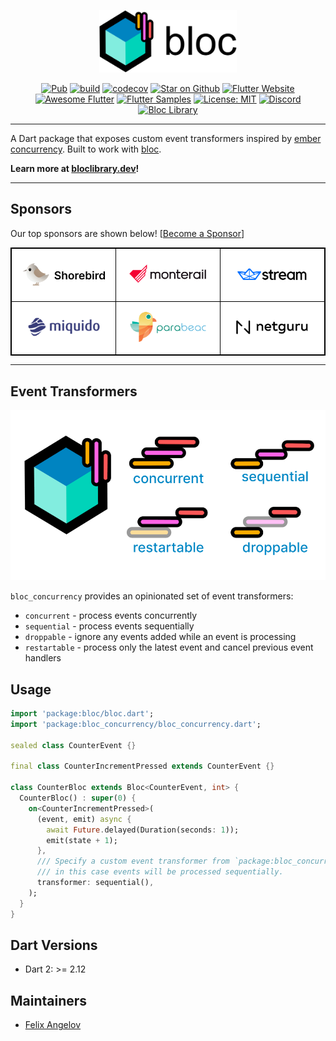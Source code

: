 <p align="center">
<img src="https://raw.githubusercontent.com/felangel/bloc/master/assets/logos/bloc_concurrency.png" height="100" alt="Bloc Concurrency" />
</p>

<p align="center">
<a href="https://pub.dev/packages/bloc_concurrency"><img src="https://img.shields.io/pub/v/bloc_concurrency.svg" alt="Pub"></a>
<a href="https://github.com/felangel/bloc/actions"><img src="https://github.com/felangel/bloc/workflows/build/badge.svg" alt="build"></a>
<a href="https://codecov.io/gh/felangel/bloc"><img src="https://codecov.io/gh/felangel/Bloc/branch/master/graph/badge.svg" alt="codecov"></a>
<a href="https://github.com/felangel/bloc"><img src="https://img.shields.io/github/stars/felangel/bloc.svg?style=flat&logo=github&colorB=deeppink&label=stars" alt="Star on Github"></a>
<a href="https://flutter.dev/docs/development/data-and-backend/state-mgmt/options#bloc--rx"><img src="https://img.shields.io/badge/flutter-website-deepskyblue.svg" alt="Flutter Website"></a>
<a href="https://github.com/Solido/awesome-flutter#standard"><img src="https://img.shields.io/badge/awesome-flutter-blue.svg?longCache=true" alt="Awesome Flutter"></a>
<a href="https://fluttersamples.com"><img src="https://img.shields.io/badge/flutter-samples-teal.svg?longCache=true" alt="Flutter Samples"></a>
<a href="https://opensource.org/licenses/MIT"><img src="https://img.shields.io/badge/license-MIT-purple.svg" alt="License: MIT"></a>
<a href="https://discord.gg/bloc"><img src="https://img.shields.io/discord/649708778631200778.svg?logo=discord&color=blue" alt="Discord"></a>
<a href="https://github.com/felangel/bloc"><img src="https://tinyurl.com/bloc-library" alt="Bloc Library"></a>
</p>

---

A Dart package that exposes custom event transformers inspired by [ember concurrency](https://github.com/machty/ember-concurrency). Built to work with [bloc](https://pub.dev/packages/bloc).

**Learn more at [bloclibrary.dev](https://bloclibrary.dev)!**

---

## Sponsors

Our top sponsors are shown below! [[Become a Sponsor](https://github.com/sponsors/felangel)]

<table style="background-color: white; border: 1px solid black">
    <tbody>
        <tr>
            <td align="center" style="border: 1px solid black">
                <a href="https://shorebird.dev"><img src="https://raw.githubusercontent.com/felangel/bloc/master/assets/sponsors/shorebird.png" width="225"/></a>
            </td>
            <td align="center" style="border: 1px solid black">
                <a href="https://www.monterail.com/services/flutter-development/?utm_source=bloc&utm_medium=logo&utm_campaign=flutter"><img src="https://raw.githubusercontent.com/felangel/bloc/master/assets/sponsors/monterail.png" width="225"/></a>
            </td>
            <td align="center" style="border: 1px solid black">
                <a href="https://getstream.io/chat/flutter/tutorial/?utm_source=Github&utm_medium=Github_Repo_Content_Ad&utm_content=Developer&utm_campaign=Github_Jan2022_FlutterChat&utm_term=bloc"><img src="https://raw.githubusercontent.com/felangel/bloc/master/assets/sponsors/stream.png" width="225"/></a>
            </td>
        </tr>
        <tr>
            <td align="center" style="border: 1px solid black">
                <a href="https://www.miquido.com/flutter-development-company/?utm_source=github&utm_medium=sponsorship&utm_campaign=bloc-silver-tier&utm_term=flutter-development-company&utm_content=miquido-logo"><img src="https://raw.githubusercontent.com/felangel/bloc/master/assets/sponsors/miquido.png" width="225"/></a>
            </td>
            <td align="center" style="border: 1px solid black">
                <a href="https://bit.ly/parabeac_flutterbloc"><img src="https://raw.githubusercontent.com/felangel/bloc/master/assets/sponsors/parabeac.png" width="225"/></a>
            </td>
            <td align="center" style="border: 1px solid black">
                <a href="https://www.netguru.com/services/flutter-app-development?utm_campaign=%5BS%5D%5BMob%5D%20Flutter&utm_source=github&utm_medium=sponsorship&utm_term=bloclibrary"><img src="https://raw.githubusercontent.com/felangel/bloc/master/assets/sponsors/netguru.png" width="225"/></a>
            </td>
        </tr>
    </tbody>
</table>

---

## Event Transformers

![Event Transformers](https://raw.githubusercontent.com/felangel/bloc/master/assets/diagrams/bloc_concurrency.png)

`bloc_concurrency` provides an opinionated set of event transformers:

- `concurrent` - process events concurrently
- `sequential` - process events sequentially
- `droppable` - ignore any events added while an event is processing
- `restartable` - process only the latest event and cancel previous event handlers

## Usage

```dart
import 'package:bloc/bloc.dart';
import 'package:bloc_concurrency/bloc_concurrency.dart';

sealed class CounterEvent {}

final class CounterIncrementPressed extends CounterEvent {}

class CounterBloc extends Bloc<CounterEvent, int> {
  CounterBloc() : super(0) {
    on<CounterIncrementPressed>(
      (event, emit) async {
        await Future.delayed(Duration(seconds: 1));
        emit(state + 1);
      },
      /// Specify a custom event transformer from `package:bloc_concurrency`
      /// in this case events will be processed sequentially.
      transformer: sequential(),
    );
  }
}
```

## Dart Versions

- Dart 2: >= 2.12

## Maintainers

- [Felix Angelov](https://github.com/felangel)
